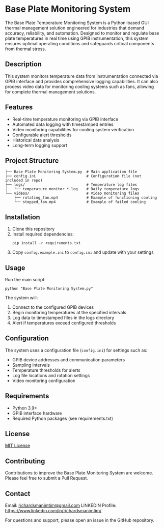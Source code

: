 # Base Plate Monitoring System

The Base Plate Temperature Monitoring System is a Python-based GUI thermal management solution engineered for industries that demand accuracy, reliability, and automation. Designed to monitor and regulate base plate temperatures in real time using GPIB instrumentation, this system ensures optimal operating conditions and safeguards critical components from thermal stress.

## Description

This system monitors temperature data from instrumentation connected via GPIB interface and provides comprehensive logging capabilities. It can also process video data for monitoring cooling systems such as fans, allowing for complete thermal management solutions.

## Features

- Real-time temperature monitoring via GPIB interface
- Automated data logging with timestamped entries
- Video monitoring capabilities for cooling system verification
- Configurable alert thresholds
- Historical data analysis
- Long-term logging support

## Project Structure

```
├── Base Plate Monitoring System.py  # Main application file
├── config.ini                       # Configuration file (not included in repo)
├── logs/                            # Temperature log files
│   └── temperature_monitor_*.log    # Daily temperature logs
└── videos/                          # Video monitoring files
    ├── rotating_fan.mp4             # Example of functioning cooling
    └── stopped_fan.mp4              # Example of failed cooling
```

## Installation

1. Clone this repository
2. Install required dependencies:
   ```
   pip install -r requirements.txt
   ```
3. Copy `config.example.ini` to `config.ini` and update with your settings

## Usage

Run the main script:

```
python "Base Plate Monitoring System.py"
```

The system will:
1. Connect to the configured GPIB devices
2. Begin monitoring temperatures at the specified intervals
3. Log data to timestamped files in the logs directory
4. Alert if temperatures exceed configured thresholds

## Configuration

The system uses a configuration file (`config.ini`) for settings such as:
- GPIB device addresses and communication parameters
- Sampling intervals
- Temperature thresholds for alerts
- Log file locations and rotation settings
- Video monitoring configuration

## Requirements

- Python 3.9+
- GPIB interface hardware
- Required Python packages (see requirements.txt)

## License

[MIT License](LICENSE)

## Contributing

Contributions to improve the Base Plate Monitoring System are welcome. Please feel free to submit a Pull Request.

## Contact

Email: richardsmanimtim@gmail.com
LINKEDIN Profile: https://www.linkedin.com/in/richardsmanimtim/


For questions and support, please open an issue in the GitHub repository.
